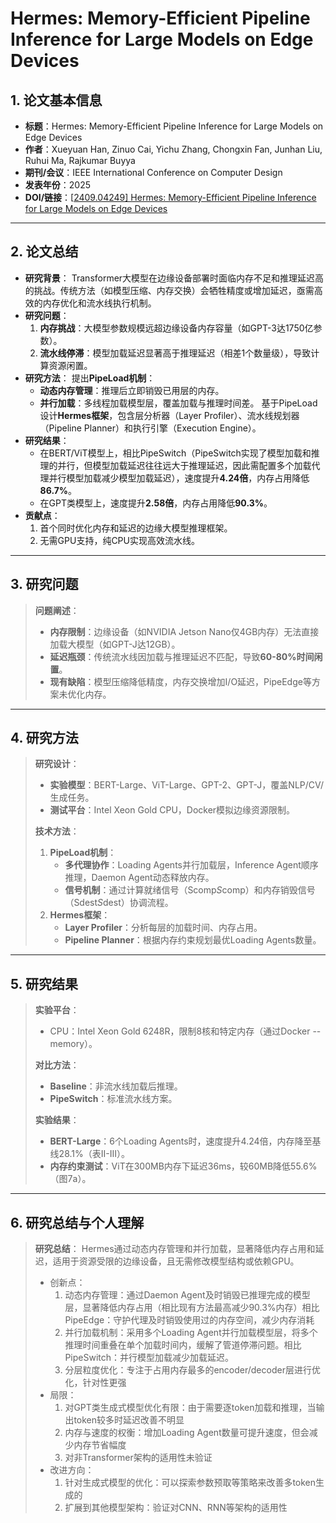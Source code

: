 # Hermes: Memory-Efficient Pipeline Inference for Large Models on Edge Devices

## 1. 论文基本信息

- **标题**：Hermes: Memory-Efficient Pipeline Inference for Large Models on Edge Devices
- **作者**：Xueyuan Han, Zinuo Cai, Yichu Zhang, Chongxin Fan, Junhan Liu, Ruhui Ma, Rajkumar Buyya
- **期刊/会议**：IEEE International Conference on Computer Design
- **发表年份**：2025
- **DOI/链接**：[[2409.04249\] Hermes: Memory-Efficient Pipeline Inference for Large Models on Edge Devices](https://arxiv.org/abs/2409.04249)

------

## 2. 论文总结

- **研究背景**：
  Transformer大模型在边缘设备部署时面临内存不足和推理延迟高的挑战。传统方法（如模型压缩、内存交换）会牺牲精度或增加延迟，亟需高效的内存优化和流水线执行机制。
- **研究问题**：
  1. **内存挑战**：大模型参数规模远超边缘设备内存容量（如GPT-3达1750亿参数）。
  2. **流水线停滞**：模型加载延迟显著高于推理延迟（相差1个数量级），导致计算资源闲置。
- **研究方法**：
  提出**PipeLoad机制**：
  - **动态内存管理**：推理后立即销毁已用层的内存。
  - **并行加载**：多线程加载模型层，覆盖加载与推理时间差。
    基于PipeLoad设计**Hermes框架**，包含层分析器（Layer Profiler）、流水线规划器（Pipeline Planner）和执行引擎（Execution Engine）。
- **研究结果**：
  - 在BERT/ViT模型上，相比PipeSwitch（PipeSwitch实现了模型加载和推理的并行，但模型加载延迟往往远大于推理延迟，因此需配置多个加载代理并行模型加载减少模型加载延迟），速度提升**4.24倍**，内存占用降低**86.7%**。
  - 在GPT类模型上，速度提升**2.58倍**，内存占用降低**90.3%**。
- **贡献点**：
  1. 首个同时优化内存和延迟的边缘大模型推理框架。
  2. 无需GPU支持，纯CPU实现高效流水线。

------

## 3. 研究问题

> **问题阐述**：
>
> - **内存限制**：边缘设备（如NVIDIA Jetson Nano仅4GB内存）无法直接加载大模型（如GPT-J达12GB）。
> - **延迟瓶颈**：传统流水线因加载与推理延迟不匹配，导致**60-80%时间闲置**。
> - **现有缺陷**：模型压缩降低精度，内存交换增加I/O延迟，PipeEdge等方案未优化内存。

------

## 4. 研究方法

> **研究设计**：
>
> - **实验模型**：BERT-Large、ViT-Large、GPT-2、GPT-J，覆盖NLP/CV/生成任务。
> - **测试平台**：Intel Xeon Gold CPU，Docker模拟边缘资源限制。
>
> **技术方法**：
>
> 1. **PipeLoad机制**：
>    - **多代理协作**：Loading Agents并行加载层，Inference Agent顺序推理，Daemon Agent动态释放内存。
>    - **信号机制**：通过计算就绪信号（Scomp*S*comp）和内存销毁信号（Sdest*S*dest）协调流程。
> 2. **Hermes框架**：
>    - **Layer Profiler**：分析每层的加载时间、内存占用。
>    - **Pipeline Planner**：根据内存约束规划最优Loading Agents数量。

------

## 5. 研究结果

> **实验平台**：
>
> - CPU：Intel Xeon Gold 6248R，限制8核和特定内存（通过Docker --memory）。
>
> **对比方法**：
>
> - **Baseline**：非流水线加载后推理。
> - **PipeSwitch**：标准流水线方案。
>
> **实验结果**：
>
> - **BERT-Large**：6个Loading Agents时，速度提升4.24倍，内存降至基线28.1%（表II-III）。
> - **内存约束测试**：ViT在300MB内存下延迟36ms，较60MB降低55.6%（图7a）。

------

## 6. 研究总结与个人理解

> **研究总结**：
> Hermes通过动态内存管理和并行加载，显著降低内存占用和延迟，适用于资源受限的边缘设备，且无需修改模型结构或依赖GPU。
>
> - 创新点：
>   1. 动态内存管理：通过Daemon Agent及时销毁已推理完成的模型层，显著降低内存占用（相比现有方法最高减少90.3%内存）相比PipeEdge：守护代理及时销毁使用过的内存空间，减少内存消耗
>   2. 并行加载机制：采用多个Loading Agent并行加载模型层，将多个推理时间重叠在单个加载时间内，缓解了管道停滞问题。相比PipeSwitch：并行模型加载减少加载延迟。
>   3. 分层粒度优化：专注于占用内存最多的encoder/decoder层进行优化，针对性更强
> - 局限：
>   1. 对GPT类生成式模型优化有限：由于需要逐token加载和推理，当输出token较多时延迟改善不明显
>   2. 内存与速度的权衡：增加Loading Agent数量可提升速度，但会减少内存节省幅度
>   3. 对非Transformer架构的适用性未验证
> - 改进方向：
>   1. 针对生成式模型的优化：可以探索参数预取等策略来改善多token生成的
>   3. 扩展到其他模型架构：验证对CNN、RNN等架构的适用性